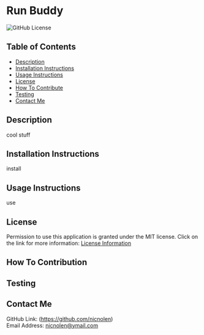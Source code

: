 # Run Buddy
  ![GitHub License](https://img.shields.io/badge/license-MIT-important)

  ## Table of Contents
  - [Description](#description)
  - [Installation Instructions](#installation-instructions)
  - [Usage Instructions](#usage-instructions)
  - [License](#license)
  - [How To Contribute](#how-to-contribute)
  - [Testing](#testing)
  - [Contact Me](#contact-me)

  ## Description
  cool stuff

  ## Installation Instructions
  install

  ## Usage Instructions
  use

  ## License
  Permission to use this application is granted under the MIT license.
  Click on the link for more information: [License Information](https://opensource.org/licenses/MIT)

  ## How To Contribution
  

  ## Testing
  

  ## Contact Me
  GitHub Link: (https://github.com/nicnolen)<br>
  Email Address: <nicnolen@ymail.com>
